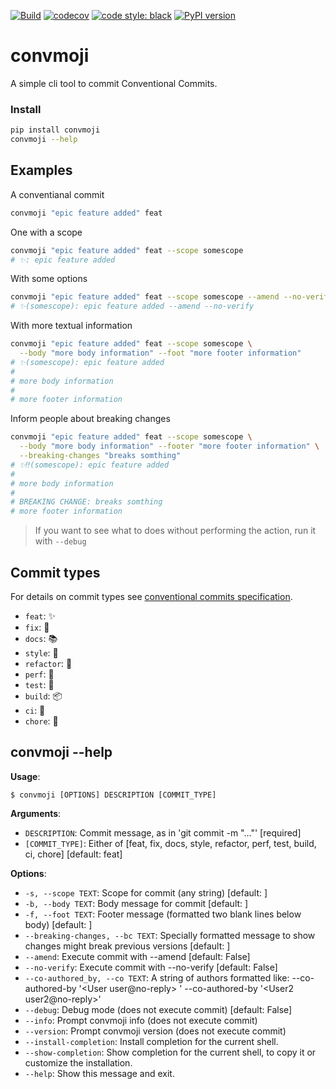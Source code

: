
[![Build](https://github.com/KnowKit/convmoji/actions/workflows/build.yaml/badge.svg)](https://github.com/KnowKit/convmoji/actions/workflows/build.yaml)
[![codecov](https://codecov.io/gh/KnowKit/convmoji/branch/main/graph/badge.svg?token=84LAM4S1RD)](https://codecov.io/gh/KnowKit/convmoji)
[![code style: black](https://img.shields.io/badge/code%20style-black-000000.svg)](https://github.com/psf/black)
[![PyPI version](https://badge.fury.io/py/convmoji.svg)](https://badge.fury.io/py/convmoji)

# convmoji

A simple cli tool to commit Conventional Commits.

### Install

```bash
pip install convmoji
convmoji --help
```

## Examples

A conventianal commit
````bash
convmoji "epic feature added" feat
````

One with a scope
````bash
convmoji "epic feature added" feat --scope somescope
# ✨: epic feature added
````

With some options
````bash
convmoji "epic feature added" feat --scope somescope --amend --no-verify
# ✨(somescope): epic feature added --amend --no-verify
````

With more textual information
````bash
convmoji "epic feature added" feat --scope somescope \
  --body "more body information" --foot "more footer information"
# ✨(somescope): epic feature added
# 
# more body information
# 
# more footer information
````

Inform people about breaking changes
````bash
convmoji "epic feature added" feat --scope somescope \
  --body "more body information" --footer "more footer information" \
  --breaking-changes "breaks somthing"
# ✨‼️(somescope): epic feature added
# 
# more body information
# 
# BREAKING CHANGE: breaks somthing
# more footer information
````

> If you want to see what to does without performing the action, run it with `--debug`

## Commit types

For details on commit types see [conventional commits specification](https://www.conventionalcommits.org/en/v1.0.0/#specification).

* `feat`: ✨
* `fix`: 🐛
* `docs`: 📚
* `style`: 💎
* `refactor`: 🔨
* `perf`: 🚀
* `test`: 🚨
* `build`: 📦
* `ci`: 👷
* `chore`: 🔧

## convmoji --help

**Usage**:

```console
$ convmoji [OPTIONS] DESCRIPTION [COMMIT_TYPE]
```

**Arguments**:

* `DESCRIPTION`: Commit message, as in 'git commit -m "..."'  [required]
* `[COMMIT_TYPE]`: Either of [feat, fix, docs, style, refactor, perf, test, build, ci, chore]  [default: feat]

**Options**:

* `-s, --scope TEXT`: Scope for commit (any string)  [default: ]
* `-b, --body TEXT`: Body message for commit  [default: ]
* `-f, --foot TEXT`: Footer message (formatted two blank lines below body)  [default: ]
* `--breaking-changes, --bc TEXT`: Specially formatted message to show changes might break         previous versions  [default: ]
* `--amend`: Execute commit with --amend  [default: False]
* `--no-verify`: Execute commit with --no-verify  [default: False]
* `--co-authored_by, --co TEXT`: A string of authors formatted like:        --co-authored-by '<User user@no-reply> '        --co-authored-by '<User2 user2@no-reply>'
* `--debug`: Debug mode (does not execute commit)  [default: False]
* `--info`: Prompt convmoji info (does not execute commit)
* `--version`: Prompt convmoji version (does not execute commit)
* `--install-completion`: Install completion for the current shell.
* `--show-completion`: Show completion for the current shell, to copy it or customize the installation.
* `--help`: Show this message and exit.
